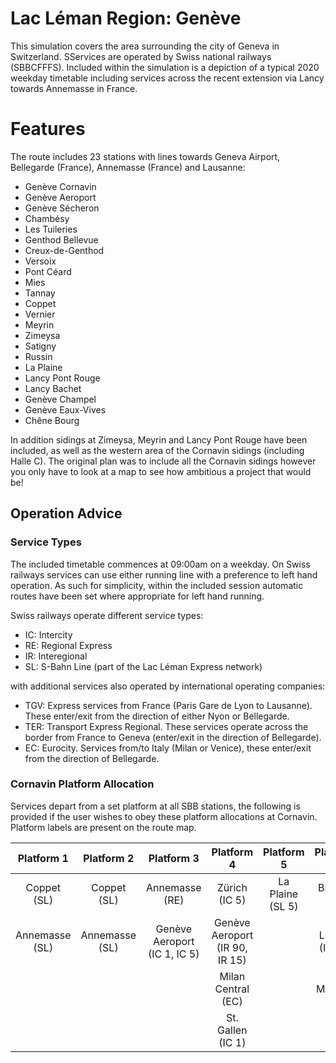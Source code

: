 # Lac Léman Region: Genève
This simulation covers the area surrounding the city of Geneva in Switzerland. SServices are operated by Swiss national railways (SBBCFFFS). Included within the simulation is a depiction of a typical 2020 weekday timetable including services across the recent extension via Lancy towards Annemasse in France.

# Features
The route includes 23 stations with lines towards Geneva Airport, Bellegarde (France), Annemasse (France) and Lausanne:

- Genève Cornavin
- Genève Aeroport
- Genève Sécheron
- Chambésy
- Les Tuileries
- Genthod Bellevue
- Creux-de-Genthod
- Versoix
- Pont Céard
- Mies
- Tannay
- Coppet
- Vernier
- Meyrin
- Zimeysa
- Satigny
- Russin
- La Plaine
- Lancy Pont Rouge
- Lancy Bachet
- Genève Champel
- Genève Eaux-Vives
- Chêne Bourg

In addition sidings at Zimeysa, Meyrin and Lancy Pont Rouge have been included, as well as the western area of the Cornavin sidings (including Halle C). The original plan was to include all the Cornavin sidings however you only have to look at a map to see how ambitious a project that would be!

## Operation Advice

### Service Types

The included timetable commences at 09:00am on a weekday. On Swiss railways services can use either running line with a preference to left hand operation. As such for simplicity, within the included session automatic routes have been set where appropriate for left hand running.

Swiss railways operate different service types:

- IC: Intercity
- RE: Regional Express
- IR: Interegional
- SL: S-Bahn Line (part of the Lac Léman Express network)

with additional services also operated by international operating companies:

- TGV: Express services from France (Paris Gare de Lyon to Lausanne). These enter/exit from the direction of either Nyon or Bellegarde.
- TER: Transport Express Regional. These services operate across the border from France to Geneva (enter/exit in the direction of Bellegarde).
- EC: Eurocity. Services from/to Italy (Milan or Venice), these enter/exit from the direction of Bellegarde.

### Cornavin Platform Allocation

Services depart from a set platform at all SBB stations, the following is provided if the user wishes to obey these platform allocations at Cornavin. Platform labels are present on the route map. 

| Platform 1       | Platform 2           | Platform 3  | Platform 4 | Platform 5 | Platform 6 | Platform 7 | Platform 8 |
| :--------------: | :----------------: | :----------:| :--------: | :--------: | :--------: | :--------: | :--------: |
| Coppet  (SL)     | Coppet (SL)   | Annemasse (RE) | Zürich (IC 5) | La Plaine (SL 5) | Brig (IR 90) | Paris Gare de Lyon (TGV) | Lyon Part Dieu (TER) |
| Annemasse (SL)   | Annemasse (SL) | Genève Aeroport (IC 1, IC 5) | Genève Aeroport (IR 90, IR 15) | | Luzern (IR 15) | Lyon Part Dieu (TER) | Grenoble (TER) |
| | | | Milan Central (EC) | | St. Maurice (RE) | Bellegarde (SL6) | Bellegarde (TER) |
| | | | St. Gallen (IC 1) | | | | |
